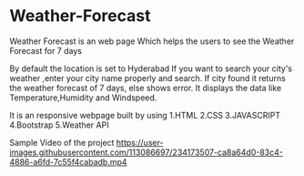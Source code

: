 # Weather-Forecast

 Weather Forecast is an web page Which helps the users to see the Weather Forecast for  7 days
 
 By default the location is set to Hyderabad
 If you want to search your city's weather ,enter your city name properly and search.
 If city found it returns the weather forecast of 7 days,
 else shows error.
 It displays the data like Temperature,Humidity and Windspeed.
 
 It is an responsive webpage built by using
 1.HTML
 2.CSS
 3.JAVASCRIPT
 4.Bootstrap
 5.Weather API


Sample Video of the project
https://user-images.githubusercontent.com/113086697/234173507-ca8a64d0-83c4-4886-a6fd-7c55f4cabadb.mp4

